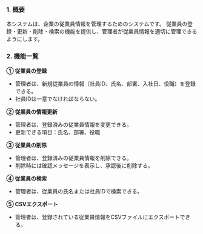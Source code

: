 ### 1. 概要
本システムは、企業の従業員情報を管理するためのシステムです。
従業員の登録・更新・削除・検索の機能を提供し、管理者が従業員情報を適切に管理できるようにします。

### 2. 機能一覧
**① 従業員の登録**
- 管理者は、新規従業員の情報（社員ID、氏名、部署、入社日、役職）を登録できる。
- 社員IDは一意でなければならない。

**② 従業員の情報更新**
- 管理者は、登録済みの従業員情報を変更できる。
- 更新できる項目：氏名、部署、役職

**③ 従業員の削除**
- 管理者は、登録済みの従業員情報を削除できる。
- 削除時には確認メッセージを表示し、承認後に削除する。

**④ 従業員の検索**
- 管理者は、従業員の氏名または社員IDで検索できる。

**⑤ CSVエクスポート**
- 管理者は、登録されている従業員情報をCSVファイルにエクスポートできる。